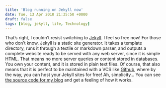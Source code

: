 ```yaml
---
title: 'Blog running on Jekyll now'
date: Tue, 13 Apr 2010 21:35:50 +0000
draft: false
tags: [blog, jekyll, life, Technology]
---
```


That’s right, I couldn’t resist switching to [Jekyll](http://github.com/mojombo/jekyll). I feel so free now! For those who don’t know, Jekyll is a static site generator. It takes a template directory, runs it through a textile or markdown parser, and outputs a complete website ready to be served with any web server, since it is simple HTML. That means no more server queries or content stored in databases. You own your content, and it is stored in plain text files. Of course, that also means that it is perfect to be maintained with a VCS like [Github](http://www.github.com), where by the way, you can host your Jekyll sites for free! Ah, simplicity… You can see [the source code for my blog](http://github.com/sergi/sergi.github.com) and get a feeling of how it works.